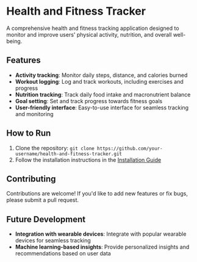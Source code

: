 # Health and Fitness Tracker

A comprehensive health and fitness tracking application designed to monitor and improve users' physical activity, nutrition, and overall well-being.

## Features
* **Activity tracking**: Monitor daily steps, distance, and calories burned
* **Workout logging**: Log and track workouts, including exercises and progress
* **Nutrition tracking**: Track daily food intake and macronutrient balance
* **Goal setting**: Set and track progress towards fitness goals
* **User-friendly interface**: Easy-to-use interface for seamless tracking and monitoring

## How to Run
1. Clone the repository: `git clone https://github.com/your-username/health-and-fitness-tracker.git`
2. Follow the installation instructions in the [Installation Guide](link-to-installation-guide)

## Contributing
Contributions are welcome! If you'd like to add new features or fix bugs, please submit a pull request.

## Future Development
* **Integration with wearable devices**: Integrate with popular wearable devices for seamless tracking
* **Machine learning-based insights**: Provide personalized insights and recommendations based on user data
